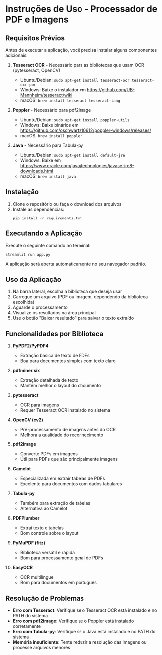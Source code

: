 # Instruções de Uso - Processador de PDF e Imagens

## Requisitos Prévios

Antes de executar a aplicação, você precisa instalar alguns componentes adicionais:

1. **Tesseract OCR** - Necessário para as bibliotecas que usam OCR (pytesseract, OpenCV)
   - Ubuntu/Debian: `sudo apt-get install tesseract-ocr tesseract-ocr-por`
   - Windows: Baixe o instalador em https://github.com/UB-Mannheim/tesseract/wiki
   - macOS: `brew install tesseract tesseract-lang`

2. **Poppler** - Necessário para pdf2image
   - Ubuntu/Debian: `sudo apt-get install poppler-utils`
   - Windows: Baixe binários em https://github.com/oschwartz10612/poppler-windows/releases/
   - macOS: `brew install poppler`

3. **Java** - Necessário para Tabula-py
   - Ubuntu/Debian: `sudo apt-get install default-jre`
   - Windows: Baixe em https://www.oracle.com/java/technologies/javase-jre8-downloads.html
   - macOS: `brew install java`

## Instalação

1. Clone o repositório ou faça o download dos arquivos
2. Instale as dependências:
   ```
   pip install -r requirements.txt
   ```

## Executando a Aplicação

Execute o seguinte comando no terminal:

```
streamlit run app.py
```

A aplicação será aberta automaticamente no seu navegador padrão.

## Uso da Aplicação

1. Na barra lateral, escolha a biblioteca que deseja usar
2. Carregue um arquivo (PDF ou imagem, dependendo da biblioteca escolhida)
3. Aguarde o processamento
4. Visualize os resultados na área principal
5. Use o botão "Baixar resultado" para salvar o texto extraído

## Funcionalidades por Biblioteca

1. **PyPDF2/PyPDF4**
   - Extração básica de texto de PDFs
   - Boa para documentos simples com texto claro

2. **pdfminer.six**
   - Extração detalhada de texto
   - Mantém melhor o layout do documento

3. **pytesseract**
   - OCR para imagens
   - Requer Tesseract OCR instalado no sistema

4. **OpenCV (cv2)**
   - Pré-processamento de imagens antes do OCR
   - Melhora a qualidade do reconhecimento

5. **pdf2image**
   - Converte PDFs em imagens
   - Útil para PDFs que são principalmente imagens

6. **Camelot**
   - Especializada em extrair tabelas de PDFs
   - Excelente para documentos com dados tabulares

7. **Tabula-py**
   - Também para extração de tabelas
   - Alternativa ao Camelot

8. **PDFPlumber**
   - Extrai texto e tabelas
   - Bom controle sobre o layout

9. **PyMuPDF (fitz)**
   - Biblioteca versátil e rápida
   - Bom para processamento geral de PDFs

10. **EasyOCR**
    - OCR multilíngue
    - Bom para documentos em português

## Resolução de Problemas

- **Erro com Tesseract**: Verifique se o Tesseract OCR está instalado e no PATH do sistema
- **Erro com pdf2image**: Verifique se o Poppler está instalado corretamente
- **Erro com Tabula-py**: Verifique se o Java está instalado e no PATH do sistema
- **Memória insuficiente**: Tente reduzir a resolução das imagens ou processe arquivos menores 